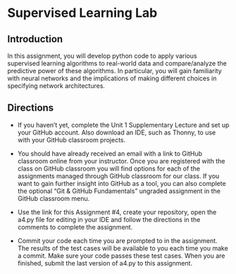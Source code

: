 # Supervised Learning Lab

## Introduction

In this assignment, you will develop python code to apply various supervised learning algorithms to real-world data and compare/analyze the predictive power of these algorithms. In particular, you will gain familiarity with neural networks and the implications of making different choices in specifying network architectures. 

## Directions

- If you haven’t yet, complete the Unit 1 Supplementary Lecture and set up your GitHub account. Also download an IDE, such as Thonny, to use with your GitHub classroom projects. 

- You should have already received an email with a link to GitHub classroom online from your instructor. Once you are registered with the class on GitHub classroom you will find options for each of the assignments managed through GitHub classroom for our class. If you want to gain further insight into GitHub as a tool, you can also complete the optional “Git & GitHub Fundamentals” ungraded assignment in the GitHub classroom menu.

- Use the link for this Assignment #4, create your repository, open the a4.py file for editing in your IDE and follow the directions in the comments to complete the assignment.

- Commit your code each time you are prompted to in the assignment. The results of the test cases will be available to you each time you make a commit. Make sure your code passes these test cases. When you are finished, submit the last version of a4.py to this assignment.
